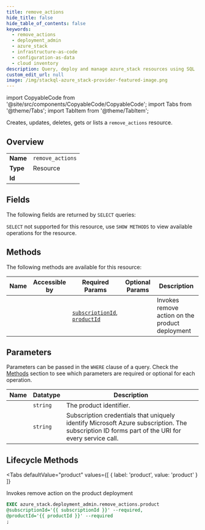```yaml
--- 
title: remove_actions
hide_title: false
hide_table_of_contents: false
keywords:
  - remove_actions
  - deployment_admin
  - azure_stack
  - infrastructure-as-code
  - configuration-as-data
  - cloud inventory
description: Query, deploy and manage azure_stack resources using SQL
custom_edit_url: null
image: /img/stackql-azure_stack-provider-featured-image.png
---
```


import CopyableCode from '@site/src/components/CopyableCode/CopyableCode';
import Tabs from '@theme/Tabs';
import TabItem from '@theme/TabItem';

Creates, updates, deletes, gets or lists a <code>remove_actions</code> resource.

## Overview
<table><tbody>
<tr><td><b>Name</b></td><td><code>remove_actions</code></td></tr>
<tr><td><b>Type</b></td><td>Resource</td></tr>
<tr><td><b>Id</b></td><td><CopyableCode code="azure_stack.deployment_admin.remove_actions" /></td></tr>
</tbody></table>

## Fields

The following fields are returned by `SELECT` queries:

`SELECT` not supported for this resource, use `SHOW METHODS` to view available operations for the resource.


## Methods

The following methods are available for this resource:

<table>
<thead>
    <tr>
    <th>Name</th>
    <th>Accessible by</th>
    <th>Required Params</th>
    <th>Optional Params</th>
    <th>Description</th>
    </tr>
</thead>
<tbody>
<tr>
    <td><a href="#product"><CopyableCode code="product" /></a></td>
    <td><CopyableCode code="exec" /></td>
    <td><a href="#parameter-subscriptionId"><code>subscriptionId</code></a>, <a href="#parameter-productId"><code>productId</code></a></td>
    <td></td>
    <td>Invokes remove action on the product deployment</td>
</tr>
</tbody>
</table>

## Parameters

Parameters can be passed in the `WHERE` clause of a query. Check the [Methods](#methods) section to see which parameters are required or optional for each operation.

<table>
<thead>
    <tr>
    <th>Name</th>
    <th>Datatype</th>
    <th>Description</th>
    </tr>
</thead>
<tbody>
<tr id="parameter-productId">
    <td><CopyableCode code="productId" /></td>
    <td><code>string</code></td>
    <td>The product identifier.</td>
</tr>
<tr id="parameter-subscriptionId">
    <td><CopyableCode code="subscriptionId" /></td>
    <td><code>string</code></td>
    <td>Subscription credentials that uniquely identify Microsoft Azure subscription. The subscription ID forms part of the URI for every service call.</td>
</tr>
</tbody>
</table>

## Lifecycle Methods

<Tabs
    defaultValue="product"
    values={[
        { label: 'product', value: 'product' }
    ]}
>
<TabItem value="product">

Invokes remove action on the product deployment

```sql
EXEC azure_stack.deployment_admin.remove_actions.product 
@subscriptionId='{{ subscriptionId }}' --required, 
@productId='{{ productId }}' --required
;
```
</TabItem>
</Tabs>
